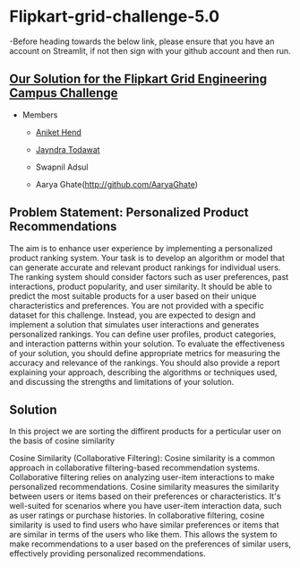 # Flipkart-grid-challenge-5.0

-Before heading towards the below link, please ensure that you have an account on Streamlit, if not then sign with your github account and then run.

## [Our Solution for the Flipkart Grid Engineering Campus Challenge](https://appuctrecommendation-vce7adm8hnm5ukirkuhrks.streamlit.app/)
   
  - Members
  
      - [Aniket Hend](https://github.com/AniketHend)
  
      - [Jayndra Todawat](https://github.com/Jaytodawat)
                   
      - Swapnil Adsul
        
      - Aarya Ghate(http://github.com/AaryaGhate)
  
## Problem Statement: Personalized Product Recommendations
   The aim is to enhance user experience by implementing a personalized product ranking system.
      Your task is to develop an algorithm or model that can generate accurate and relevant product
      rankings for individual users. The ranking system should consider factors such as user
      preferences, past interactions, product popularity, and user similarity. It should be able to predict
      the most suitable products for a user based on their unique characteristics and preferences.
      You are not provided with a specific dataset for this challenge. Instead, you are expected to
      design and implement a solution that simulates user interactions and generates personalized
      rankings. You can define user profiles, product categories, and interaction patterns within your
      solution.
         To evaluate the effectiveness of your solution, you should define appropriate metrics for
      measuring the accuracy and relevance of the rankings. You should also provide a report
      explaining your approach, describing the algorithms or techniques used, and discussing the
      strengths and limitations of your solution.
     
## Solution
   In this project we are sorting the diffirent products for a perticular user on the basis of cosine similarity

   Cosine Similarity (Collaborative Filtering):
        Cosine similarity is a common approach in collaborative filtering-based recommendation systems. Collaborative filtering relies on analyzing user-item interactions to make personalized recommendations. Cosine similarity measures the similarity between users or items based on their preferences or characteristics. It's well-suited for scenarios where you have user-item interaction data, such as user ratings or purchase histories.
   In collaborative filtering, cosine similarity is used to find users who have similar preferences or items that are similar in terms of the users who like them. This allows the system to make recommendations to a user based on the preferences of similar users, effectively providing personalized recommendations.

